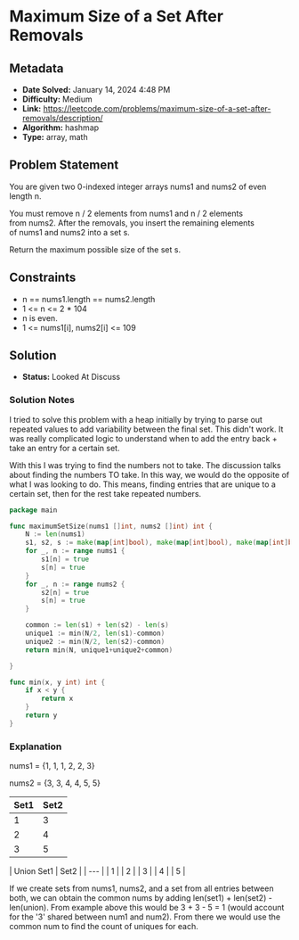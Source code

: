 # Maximum Size of a Set After Removals

## Metadata

- **Date Solved:** January 14, 2024 4:48 PM
- **Difficulty:** Medium
- **Link:** https://leetcode.com/problems/maximum-size-of-a-set-after-removals/description/
- **Algorithm:** hashmap
- **Type:** array, math

## Problem Statement

You are given two 0-indexed integer arrays nums1 and nums2 of even length n.

You must remove n / 2 elements from nums1 and n / 2 elements from nums2. After the removals, you insert the remaining elements of nums1 and nums2 into a set s.

Return the maximum possible size of the set s.

## Constraints

- n == nums1.length == nums2.length
- 1 <= n <= 2 * 104
- n is even.
- 1 <= nums1[i], nums2[i] <= 109

## Solution

- **Status:** Looked At Discuss

### Solution Notes

I tried to solve this problem with a heap initially by trying to parse out repeated values to add variability between the final set. This didn't work. It was really complicated logic to understand when to add the entry back + take an entry for a certain set. 

With this I was trying to find the numbers not to take. The discussion talks about finding the numbers TO take. In this way, we would do the opposite of what I was looking to do. This means, finding entries that are unique to a certain set, then for the rest take  repeated numbers.


```go
package main

func maximumSetSize(nums1 []int, nums2 []int) int {
	N := len(nums1)
	s1, s2, s := make(map[int]bool), make(map[int]bool), make(map[int]bool)
	for _, n := range nums1 {
		s1[n] = true
		s[n] = true
	}
	for _, n := range nums2 {
		s2[n] = true
		s[n] = true
	}

	common := len(s1) + len(s2) - len(s)
	unique1 := min(N/2, len(s1)-common)
	unique2 := min(N/2, len(s2)-common)
	return min(N, unique1+unique2+common)

}

func min(x, y int) int {
	if x < y {
		return x
	}
	return y
}
```

### Explanation

nums1 = {1, 1, 1, 2, 2, 3}

nums2 = {3, 3, 4, 4, 5, 5}

| Set1 | Set2 |
| --- | --- |
| 1 | 3 |
| 2 | 4 |
| 3 | 5 |

| Union Set1 | Set2 |
| --- |
| 1 |
| 2 |
| 3 |
| 4 |
| 5 |

If we create sets from nums1, nums2, and a set from all entries between both, we can obtain the common nums by adding len(set1) + len(set2) - len(union). From example above this would be 3 + 3 - 5 = 1 (would account for the '3' shared between num1 and num2). From there we would use the common num to find the count of uniques for each.

